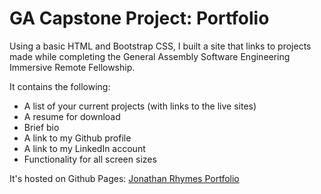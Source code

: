 # GA Capstone Project: Portfolio

Using a basic HTML and Bootstrap CSS, I built a site that links to projects made while completing the General Assembly Software Engineering Immersive Remote Fellowship.

It contains the following:
* A list of your current projects (with links to the live sites)
* A resume for download
* Brief bio
* A link to my Github profile
* A link to my LinkedIn account
* Functionality for all screen sizes

It's hosted on Github Pages: [Jonathan Rhymes Portfolio](https://jonrhymes.github.io/portfolio/) 
